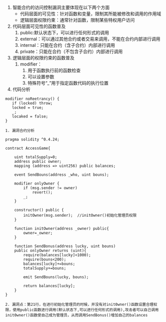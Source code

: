 1. 智能合约的访问控制漏洞主要体现在以下两个方面
    * 代码层面的可见性：针对函数和变量，限制其所能被修改和调用的作用域
    * 逻辑层面权限约束：通常针对函数，限制某些特权用户访问
2. 代码层面可见性的函数普及
    1. public:默认状态下，可以进行任何形式的调用
    2. external：可以通过其他合约或者交易来调用，不能在合约内部进行调用
    3. internal：只能在合约（含子合约）内部进行调用
    4. private：只能在合约（不包含子合约）内部进行调用
3. 逻辑层面的权限约束的函数普及
    1. modifier：
        1. 用于函数执行前的函数检查
        2. 可以设置参数
        3. 特殊符号“_”用于指定函数代码的执行位置
4. 代码分析
```plain
modifier noReetrancy() {
   if (locked) throw;
   locked = true;
   _;
   locaked = false;
}
```
    1. 漏洞合约分析
```plain
pragma solidity ^0.4.24;
 
contract AccessGame{
     
    uint totalSupply=0;
    address public owner;
    mapping (address => uint256) public balances;
 
    event SendBouns(address _who, uint bouns);
 
    modifier onlyOwner {
        if (msg.sender != owner)
            revert();
        _;
    }
     
    constructor() public {
        initOwner(msg.sender);  //initOwner()初始化管理员权限
    }
 
    function initOwner(address _owner) public{
        owner=_owner;
    }
 
    function SendBonus(address lucky, uint bouns) 
    public onlyOwner returns (uint){
        require(balances[lucky]<1000);
        require(bouns<200);
        balances[lucky]+=bouns;
        totalSupply+=bouns;
 
        emit SendBouns(lucky, bouns);
 
        return balances[lucky];
    }
}

```
    2. 漏洞点：第21行，在进行初始化管理员的时候，并没有对init0wner()函数设置合理权限，使用public函数进行调用(默认状态下,可以进行任何形式的调用),攻击者可以自己调用init0wner()函数使自己成为管理员，从而调用SendBonus()增加自己的balances
